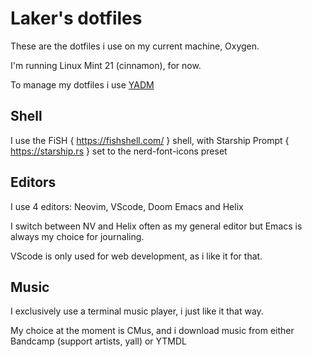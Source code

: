 # Laker's dotfiles
These are the dotfiles i use on my current machine, Oxygen.

I'm running Linux Mint 21 (cinnamon), for now.

To manage my dotfiles i use [YADM](https://yadm.io)

## Shell

I use the FiSH { https://fishshell.com/ } shell, with Starship Prompt { https://starship.rs } set to the nerd-font-icons preset

## Editors

I use 4 editors: Neovim, VScode, Doom Emacs and Helix

I switch between NV and Helix often as my general editor but Emacs is always my choice for journaling.

VScode is only used for web development, as i like it for that.

## Music

I exclusively use a terminal music player, i just like it that way.

My choice at the moment is CMus, and i download music from either Bandcamp (support artists, yall) or YTMDL
